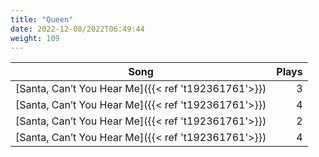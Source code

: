 ```yaml
---
title: "Queen"
date: 2022-12-08/2022T06:49:44
weight: 109
---
```




 Song | Plays 
----- | -----:
[Santa, Can’t You Hear Me]({{< ref 't192361761'>}}) | 3
[Santa, Can’t You Hear Me]({{< ref 't192361761'>}}) | 4
[Santa, Can’t You Hear Me]({{< ref 't192361761'>}}) | 2
[Santa, Can’t You Hear Me]({{< ref 't192361761'>}}) | 4
